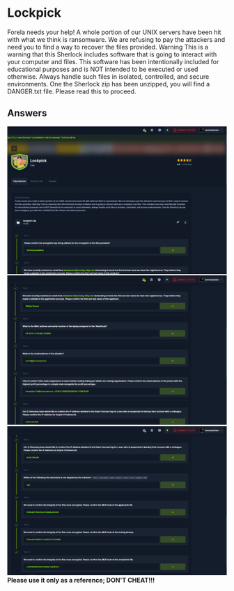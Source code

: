 # Lockpick

Forela needs your help! A whole portion of our UNIX servers have been hit with what we think is ransomware. We are refusing to pay the attackers and need you to find a way to recover the files provided. Warning This is a warning that this Sherlock includes software that is going to interact with your computer and files. This software has been intentionally included for educational purposes and is NOT intended to be executed or used otherwise. Always handle such files in isolated, controlled, and secure environments. One the Sherlock zip has been unzipped, you will find a DANGER.txt file. Please read this to proceed.

## Answers

<img src="./Assets/Images/Capture1.PNG">
<img src="./Assets/Images/Capture2.PNG">
<img src="./Assets/Images/Capture3.PNG">
<b>Please use it only as a reference; DON'T CHEAT!!!</b>
